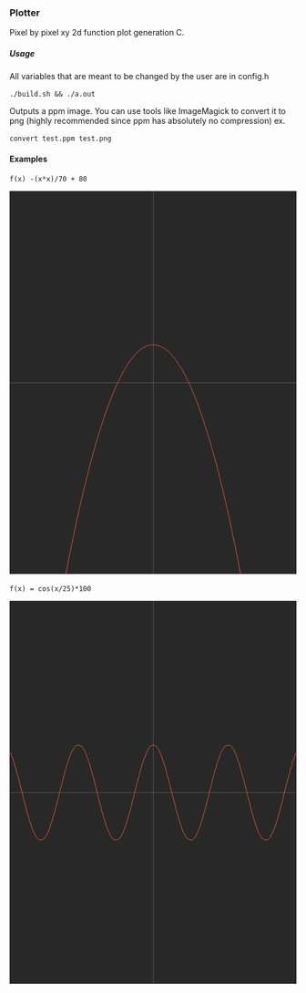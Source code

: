 ### Plotter

Pixel by pixel xy 2d function plot generation C.


##### Usage

All variables that are meant to be changed by the user are in config.h

```
./build.sh && ./a.out
```

Outputs a ppm image.
You can use tools like ImageMagick to convert it to png (highly recommended since ppm has absolutely no compression)
ex.

```
convert test.ppm test.png
```

#### Examples
```
f(x) -(x*x)/70 + 80
```
<img src= "./img/parabola.png"></img>
```
f(x) = cos(x/25)*100
```
<img src="./img/cos.png"></img>
